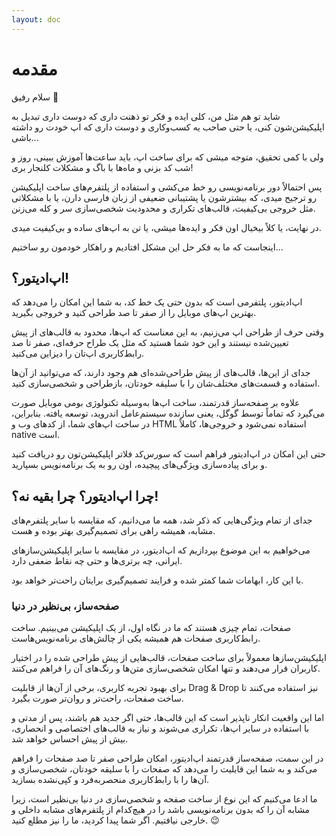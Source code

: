 ```yaml
---
layout: doc
---
```


# مقدمه

سلام رفیق 👋

شاید تو هم مثل من، کلی ایده و فکر تو ذهنت داری که دوست داری تبدیل به اپلیکیشن‌شون کنی، یا حتی صاحب یه کسب‌وکاری و دوست داری که اپ خودت رو داشته باشی...

ولی با کمی تحقیق، متوجه میشی که برای ساخت اپ، باید ساعت‌ها آموزش ببینی، روز و شب کد بزنی و ماه‌ها با باگ و مشکلات کلنجار بری!

پس احتمالاً دور برنامه‌نویسی رو خط می‌کشی و استفاده از پلتفرم‌های ساخت اپلیکیشن رو ترجیح میدی، که بیشترشون یا پشتیبانی ضعیفی از زبان فارسی دارن، یا با مشکلاتی مثل خروجی بی‌کیفیت، قالب‌های تکراری و محدودیت شخصی‌سازی سر و کله می‌زنن.

در نهایت، یا کلاً بیخیال اون فکر و ایده‌ها میشی، یا تن به اپ‌های ساده و بی‌کیفیت میدی.

اینجاست که ما به فکر حل این مشکل افتادیم و راهکار خودمون رو ساختیم...

## اپ‌ادیتور؟!

اپ‌ادیتور، پلتفرمی است که بدون حتی یک خط کد، به شما این امکان را می‌دهد که بهترین اپ‌های موبایل را از صفر تا صد طراحی کنید و خروجی بگیرید.

وقتی حرف از طراحی اپ می‌زنیم، به این معناست که اپ‌ها، محدود به قالب‌های از پیش تعیین‌شده نیستند و این خود شما هستید که مثل یک طراح حرفه‌ای، صفر تا صد رابط‌کاربری اپ‌تان را دیزاین می‌کنید.

جدای از این‌ها، قالب‌های از پیش طراحی‌شده‌ای هم وجود دارند، که می‌توانید از آن‌ها استفاده و قسمت‌های مختلف‌شان را با سلیقه خودتان، بازطراحی و شخصی‌سازی کنید.

علاوه بر صفحه‌ساز قدرتمند، ساخت اپ‌ها به‌وسیله تکنولوژی بومی موبایل صورت می‌گیرد که تماماً توسط گوگل، یعنی سازنده سیستم‌عامل اندروید، توسعه یافته. بنابراین، در ساخت اپ‌های شما، از کدهای وب و HTML استفاده نمی‌شود و خروجی‌ها، کاملاً native است.

حتی این امکان در اپ‌ادیتور فراهم است که سورس‌کد فلاتر اپلیکیشن‌تون رو دریافت کنید و برای پیاده‌سازی ویژگی‌های پیچیده، اون رو به یک برنامه‌نویس بسپارید.

## چرا اپ‌ادیتور؟ چرا بقیه نه؟!

جدای از تمام ویژگی‌هایی که ذکر شد، همه ما می‌دانیم، که مقایسه با سایر پلتفرم‌های مشابه، همیشه راهی برای تصمیم‌گیری بهتر بوده و هست.

می‌خواهیم به این موضوع بپردازیم که اپ‌ادیتور، در مقایسه با سایر اپلیکیشن‌سازهای ایرانی، چه برتری‌ها و حتی چه نقاط ضعفی دارد.

با این کار، ابهامات شما کمتر شده و فرایند تصمیم‌گیری برایتان راحت‌تر خواهد بود.

### صفحه‌ساز، بی‌نظیر در دنیا

صفحات، تمام چیزی هستند که ما در نگاه اول، از یک اپلیکیشن می‌بینیم. ساخت رابط‌کاربری صفحات هم همیشه یکی از چالش‌های برنامه‌نویس‌هاست.

اپلیکیشن‌سازها معمولاً برای ساخت صفحات، قالب‌هایی از پیش طراحی شده را در اختیار کاربران قرار می‌دهند و تنها امکان شخصی‌سازی متن‌ها و رنگ‌های آن را فراهم می‌کنند.

برای بهبود تجربه کاربری، برخی از آن‌ها از قابلیت Drag & Drop نیز استفاده می‌کنند تا ساخت صفحات، راحت‌تر و روان‌تر صورت بگیرد.

اما این واقعیت انکار ناپذیر است که این قالب‌ها، حتی اگر جدید هم باشند، پس از مدتی و با استفاده در سایر اپ‌ها، تکراری می‌شوند و نیاز به قالب‌های اختصاصی و انحصاری، بیش از پیش احساس خواهد شد.

در این سمت، صفحه‌ساز قدرتمند اپ‌ادیتور، امکان طراحی صفر تا صد صفحات را فراهم می‌کند و به شما این قابلیت را می‌دهد که صفحات را با سلیقه خودتان، شخصی‌سازی و آن‌ها را با رابط‌کاربری منحصربه‌فرد و کپی‌نشده بسازید.

ما ادعا می‌کنیم که این نوع از ساخت صفحه و شخصی‌سازی در دنیا بی‌نظیر است، زیرا مشابه آن را که بدون برنامه‌نویسی باشد را در هیچ‌کدام از پلتفرم‌های مشابه داخلی و خارجی نیافتیم. اگر شما پیدا کردید، ما را نیز مطلع کنید. 😉